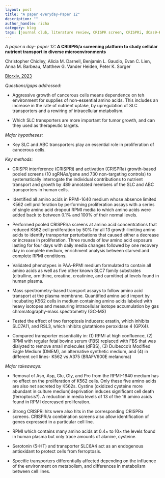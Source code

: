 ```yaml
---
layout: post
title: "A paper everyday-Paper 12"
description: ""
author_handle: richa
category: blog
tags: [journal club, literature review, CRISPR screen, CRISPRi, dCas9-KRAB, CRISPRa, dCas9-SunTag, Cell culture (K562, A375), mammalian cells, SLC transporters, Mass spectrometry, GC-MS, SLC7A1, SLC7A5, SLC7A6, SLC7A2, SLC7A3, SLC7A7, SLC1A2, SLC6A4, SLC7A11, erastin, RSL3, SLC39A9, ZIP9, SLC6A4 ]
---
```

*A paper a day- paper 12:*
 **A CRISPRi/a screening platform to study cellular nutrient transport in diverse microenvironments**

Christopher Chidley, Alicia M. Darnell, Benjamin L. Gaudio, Evan C. Lien, Anna M. Barbeau, Matthew G. Vander Heiden, Peter K. Sorger

[Biorxiv, 2023](https://www.biorxiv.org/content/10.1101/2023.01.26.525375v1.full)

*Questions/gaps addressed:* 

-  Aggressive growth of cancerous cells means dependence on teh environment for supplies of non-essential amino acids. This includes an increase in the rate of nutrient uptake, by upregulation of SLC transporters and a rewiring of intracellular metabolism.

- Which SLC transporters are more important for tumor growth, and can they used as therapeutic targets.

*Major hypotheses:*

- Key SLC and ABC transporters play an essential role in proliferation of cancerous cells.

*Key methods:* 

- CRISPR interference (CRISPRi) and activation (CRISPRa) growth-based pooled screens (10 sgRNAs/gene and 730 non-targeting controls) to systematically interrogate the individual contributions to nutrient transport and growth by 489 annotated members of the SLC and ABC transporters in human cells.

- Identified all amino acids in RPMI-1640 medium whose absence limited K562 cell proliferation by performing proliferation assays with a series of single amino acid dropout RPMI media to which amino acids were added back to between 0.1% and 100% of their normal levels. 

- Performed pooled CRISPRi/a screens at amino acid concentrations that reduced K562 cell proliferation by 50% for all 13 growth-limiting amino acids to identify transporter perturbations that caused either a decrease or increase in proliferation. Three rounds of low amino acid exposure lasting for four days with daily media changes followed by one recovery day in complete medium, enrichment analysis between starved and complete RPMI conditions. 

- Validated phenotypes in PAA-RPMI medium formulated to contain all amino acids as well as five other known SLC7 family substrates (citrulline, ornithine, creatine, creatinine, and carnitine) at levels found in human plasma.

- Mass spectrometry-based transport assays to follow amino acid transport at the plasma membrane. Quantified amino acid import by incubating K562 cells in medium containing amino acids labeled with heavy isotopes and measuring intracellular isotope accumulation by gas chromatography-mass spectrometry (GC-MS)

- Tested the effect of two ferroptosis inducers: erastin, which inhibits SLC7A11, and RSL3, which inhibits glutathione peroxidase 4 (GPX4). 

- Compared transporter essentiality in: (1) RPMI at high confluence, (2) RPMI with regular fetal bovine serum (FBS) replaced with FBS that was dialyzed to remove small molecules (dFBS), (3) Dulbecco’s Modified Eagle Medium (DMEM), an alternative synthetic medium, and (4) in different cell lines- K562 vs A375 (BRAFV600E melanoma)


*Major takeaways:*

- Removal of Asn, Asp, Glu, Gly, and Pro from the RPMI-1640 medium has no effect on the proliferation of K562 cells. Only these five amino acids are also net secreted by K562s. Cystine (oxidized cysteine more abundant in culture medium)deprivation induces significant cell death (ferroptosis?). A reduction in media levels of 13 of the 19 amino acids found in RPMI decreased proliferation.

- Strong CRISPRi hits were also hits in the corresponding CRISPRa screens. CRISPRi/a combination screens also allow identification of genes expressed in a particular cell line. 

- RPMI which contains many amino acids at 0.4× to 10× the levels found in human plasma but only trace amounts of alanine, cysteine.

- Serotonin (5-HT) and transporter SLC6A4 act as an endogenous antioxidant to protect cells from ferroptosis.

- Specific transporters differentially affected depending on the influence of the environment on metabolism, and differences in metabolism between cell lines. 



 



